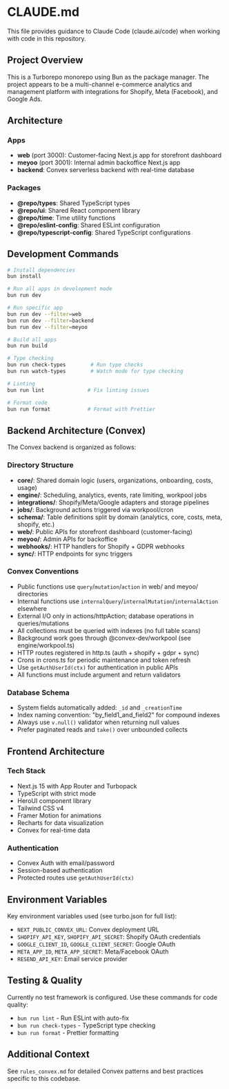 # CLAUDE.md

This file provides guidance to Claude Code (claude.ai/code) when working with code in this repository.

## Project Overview

This is a Turborepo monorepo using Bun as the package manager. The project appears to be a multi-channel e-commerce analytics and management platform with integrations for Shopify, Meta (Facebook), and Google Ads.

## Architecture

### Apps
- **web** (port 3000): Customer-facing Next.js app for storefront dashboard
- **meyoo** (port 3001): Internal admin backoffice Next.js app
- **backend**: Convex serverless backend with real-time database

### Packages
- **@repo/types**: Shared TypeScript types
- **@repo/ui**: Shared React component library
- **@repo/time**: Time utility functions
- **@repo/eslint-config**: Shared ESLint configuration
- **@repo/typescript-config**: Shared TypeScript configurations

## Development Commands

```bash
# Install dependencies
bun install

# Run all apps in development mode
bun run dev

# Run specific app
bun run dev --filter=web
bun run dev --filter=backend
bun run dev --filter=meyoo

# Build all apps
bun run build

# Type checking
bun run check-types        # Run type checks
bun run watch-types        # Watch mode for type checking

# Linting
bun run lint              # Fix linting issues

# Format code
bun run format            # Format with Prettier
```

## Backend Architecture (Convex)

The Convex backend is organized as follows:

### Directory Structure
- **core/**: Shared domain logic (users, organizations, onboarding, costs, usage)
- **engine/**: Scheduling, analytics, events, rate limiting, workpool jobs
- **integrations/**: Shopify/Meta/Google adapters and storage pipelines
- **jobs/**: Background actions triggered via workpool/cron
- **schema/**: Table definitions split by domain (analytics, core, costs, meta, shopify, etc.)
- **web/**: Public APIs for storefront dashboard (customer-facing)
- **meyoo/**: Admin APIs for backoffice
- **webhooks/**: HTTP handlers for Shopify + GDPR webhooks
- **sync/**: HTTP endpoints for sync triggers

### Convex Conventions
- Public functions use `query`/`mutation`/`action` in web/ and meyoo/ directories
- Internal functions use `internalQuery`/`internalMutation`/`internalAction` elsewhere
- External I/O only in actions/httpAction; database operations in queries/mutations
- All collections must be queried with indexes (no full table scans)
- Background work goes through @convex-dev/workpool (see engine/workpool.ts)
- HTTP routes registered in http.ts (auth + shopify + gdpr + sync)
- Crons in crons.ts for periodic maintenance and token refresh
- Use `getAuthUserId(ctx)` for authentication in public APIs
- All functions must include argument and return validators

### Database Schema
- System fields automatically added: `_id` and `_creationTime`
- Index naming convention: "by_field1_and_field2" for compound indexes
- Always use `v.null()` validator when returning null values
- Prefer paginated reads and `take()` over unbounded collects

## Frontend Architecture

### Tech Stack
- Next.js 15 with App Router and Turbopack
- TypeScript with strict mode
- HeroUI component library
- Tailwind CSS v4
- Framer Motion for animations
- Recharts for data visualization
- Convex for real-time data

### Authentication
- Convex Auth with email/password
- Session-based authentication
- Protected routes use `getAuthUserId(ctx)`

## Environment Variables

Key environment variables used (see turbo.json for full list):
- `NEXT_PUBLIC_CONVEX_URL`: Convex deployment URL
- `SHOPIFY_API_KEY`, `SHOPIFY_API_SECRET`: Shopify OAuth credentials
- `GOOGLE_CLIENT_ID`, `GOOGLE_CLIENT_SECRET`: Google OAuth
- `META_APP_ID`, `META_APP_SECRET`: Meta/Facebook OAuth
- `RESEND_API_KEY`: Email service provider

## Testing & Quality

Currently no test framework is configured. Use these commands for code quality:
- `bun run lint` - Run ESLint with auto-fix
- `bun run check-types` - TypeScript type checking
- `bun run format` - Prettier formatting

## Additional Context

See `rules_convex.md` for detailed Convex patterns and best practices specific to this codebase.
